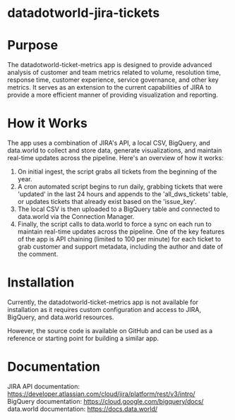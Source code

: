 # datadotworld-jira-tickets

# Purpose
The datadotworld-ticket-metrics app is designed to provide advanced analysis of customer and team metrics related to volume, resolution time, response time, customer experience, service governance, and other key metrics. It serves as an extension to the current capabilities of JIRA to provide a more efficient manner of providing visualization and reporting.

# How it Works
The app uses a combination of JIRA's API, a local CSV, BigQuery, and data.world to collect and store data, generate visualizations, and maintain real-time updates across the pipeline. Here's an overview of how it works:

1. On initial ingest, the script grabs all tickets from the beginning of the year.
2. A cron automated script begins to run daily, grabbing tickets that were 'updated' in the last 24 hours and appends to the 'all_dws_tickets' table, or updates tickets that already exist based on the 'issue_key'.
3. The local CSV is then uploaded to a BigQuery table and connected to data.world via the Connection Manager.
4. Finally, the script calls to data.world to force a sync on each run to maintain real-time updates across the pipeline.
One of the key features of the app is API chaining (limited to 100 per minute) for each ticket to grab customer and support metadata, including the author and date of the comment.

# Installation
Currently, the datadotworld-ticket-metrics app is not available for installation as it requires custom configuration and access to JIRA, BigQuery, and data.world resources.

However, the source code is available on GitHub and can be used as a reference or starting point for building a similar app.

# Documentation
JIRA API documentation: https://developer.atlassian.com/cloud/jira/platform/rest/v3/intro/  
BigQuery documentation: https://cloud.google.com/bigquery/docs/  
data.world documentation: https://docs.data.world/
